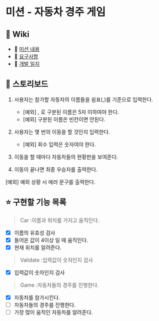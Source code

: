 # 미션 - 자동차 경주 게임

## 📌 Wiki
- 📍 [미션 내용](https://github.com/tonic523/java-racingcar-precourse/wiki/%EB%AF%B8%EC%85%98-%EB%82%B4%EC%9A%A9)
- 🧐 [요구사항](https://github.com/tonic523/java-racingcar-precourse/wiki/%EC%9A%94%EA%B5%AC%EC%82%AC%ED%95%AD)
- 📝 [개발 일지](https://github.com/tonic523/java-racingcar-precourse/wiki/%EA%B0%9C%EB%B0%9C-%EC%9D%BC%EC%A7%80)

## 👣 스토리보드

1. 사용자는 참가할 자동차의 이름들을 쉼표(,)를 기준으로 입력한다.
   - [예외] , 로 구분된 이름은 5자 이하여야 한다.
   - [예외] 구분된 이름은 빈칸이면 안된다.

2. 사용자는 몇 번의 이동을 할 것인지 입력한다.
   - [예외] 회수 입력은 숫자여야 한다.
3. 이동을 할 때마다 자동차들의 현황판을 보여준다.
4. 이동이 끝나면 최종 우승자를 출력한다.

[예외] 예외 상황 시 에러 문구를 출력한다.

## ⭐️ 구현할 기능 목록
> Car :이름과 위치를 가지고 움직인다.
-[x] 이름의 유효성 검사
-[x] 들어온 값이 4이상 일 때 움직인다.
-[x] 현재 위치를 알려준다.

> Validate :입력값이 숫자인지 검사
-[x] 입력값이 숫자인지 검사

> Game :자동차들의 경주를 진행한다.
-[x] 자동차를 참가시킨다.
-[ ] 자동차들의 경주를 진행한다.
-[ ] 가장 많이 움직인 자동차를 알려준다.